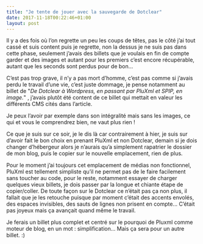 ```yaml
---
title: "Je tente de jouer avec la sauvegarde de Dotclear"
date: 2017-11-18T00:22:46+01:00
layout: post
---
```

Il y a des fois où l’on regrette un peu les coups de têtes, pas le côté j’ai tout cassé et suis content puis je regrette, non la dessus je ne suis pas dans cette phase, seulement j’avais des billets que je voulais en fin de compte garder et des images et autant pour les premiers c’est encore récupérable, autant que les seconds sont perdus pour de bon...

C’est pas trop grave, il n’y a pas mort d’homme, c’est pas comme si j’avais perdu le travail d’une vie, c’est juste dommage, je pense notamment au billet de "*De Dotclear à Wordpress, en passant par PluXml et SPIP, en image.*" , j’avais plutôt été content de ce billet qui mettait en valeur les différents CMS cités dans l’article.

Je peux l’avoir par exemple dans son intégralité mais sans les images, ce qui et vous le comprendrez bien, ne vaut plus rien !

Ce que je suis sur ce soir, je le dis là car contrairement à hier, je suis sur d’avoir fait le bon choix en prenant PluXml et non Dotclear, demain si je dois changer d’hébergeur alors je n’aurais qu’a simplement rapatrier le dossier de mon blog, puis le copier sur le nouvelle emplacement, rien de plus.

Pour le moment j’ai toujours cet emplacement de médias non fonctionnel, PluXml est tellement simpliste qu’il ne permet pas de le faire facilement sans toucher au code, pour le reste, notamment essayer de charger quelques vieux billets, je dois passer par la longue et chiante étape de copier/coller. De toute façon sur le Dotclear ce n’était pas ça non plus, il fallait que je les retouche puisque par moment c’était des accents envolés, des espaces invisibles, des sauts de lignes non prisent en compte... C’était pas joyeux mais ça avançait quand même le travail.

Je ferais un billet plus complet et centré sur le pourquoi de Pluxml comme moteur de blog, en un mot : simplification... Mais ça sera pour un autre billet. :)
